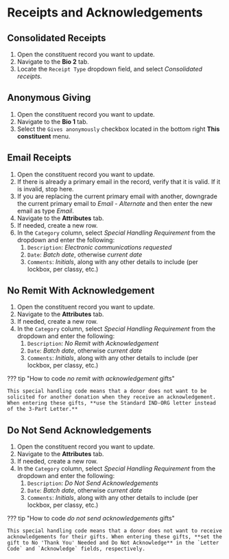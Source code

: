 # Receipts and Acknowledgements

## Consolidated Receipts

1. Open the constituent record you want to update.
2. Navigate to the **Bio 2** tab.
3. Locate the `Receipt Type` dropdown field, and select *Consolidated receipts*.

## Anonymous Giving

1. Open the constituent record you want to update.
2. Navigate to the **Bio 1** tab.
3. Select the `Gives anonymously` checkbox located in the bottom right **This constituent** menu.

## Email Receipts

1. Open the constituent record you want to update.
2. If there is already a primary email in the record, verify that it is valid. If it is invalid, stop here.
3. If you are replacing the current primary email with another, downgrade the current primary email to *Email - Alternate* and then enter the new email as type *Email*.
4. Navigate to the **Attributes** tab.
5. If needed, create a new row.
6. In the `Category` column, select *Special Handling Requirement* from the dropdown and enter the following:
    1. `Description`: *Electronic communications requested*
    2. `Date`: *Batch date*, otherwise *current date*
    3. `Comments`: *Initials*, along with any other details to include (per lockbox, per classy, etc.)

## No Remit With Acknowledgement

1. Open the constituent record you want to update.
2. Navigate to the **Attributes** tab.
3. If needed, create a new row.
4. In the `Category` column, select *Special Handling Requirement* from the dropdown and enter the following:
    1. `Description`: *No Remit with Acknowledgement*
    2. `Date`: *Batch date*, otherwise *current date*
    3. `Comments`: *Initials*, along with any other details to include (per lockbox, per classy, etc.)

??? tip "How to code *no remit with acknowledgement* gifts"

    This special handling code means that a donor does not want to be solicited for another donation when they receive an acknowledgement. When entering these gifts, **use the Standard IND-ORG letter instead of the 3-Part Letter.**

## Do Not Send Acknowledgements

1. Open the constituent record you want to update.
2. Navigate to the **Attributes** tab.
3. If needed, create a new row.
4. In the `Category` column, select *Special Handling Requirement* from the dropdown and enter the following:
    1. `Description`: *Do Not Send Acknowledgements*
    2. `Date`: *Batch date*, otherwise *current date*
    3. `Comments`: *Initials*, along with any other details to include (per lockbox, per classy, etc.)

??? tip "How to code *do not send acknowledgements* gifts"

    This special handling code means that a donor does not want to receive acknowledgements for their gifts. When entering these gifts, **set the gift to No 'Thank You' Needed and Do Not Acknowledge** in the `Letter Code` and `Acknowledge` fields, respectively.

